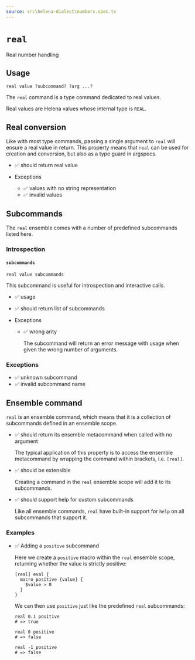 ```yaml
---
source: src\helena-dialect\numbers.spec.ts
---
```

# <a id="real"></a>`real`

Real number handling

## Usage

```lna
real value ?subcommand? ?arg ...?
```

The `real` command is a type command dedicated to real values.

Real values are Helena values whose internal type is `REAL`.


## <a id="real-real-conversion"></a>Real conversion

Like with most type commands, passing a single argument to `real`
will ensure a real value in return. This property means that `real`
can be used for creation and conversion, but also as a type guard in
argspecs.

- ✅ should return real value

- Exceptions

  - ✅ values with no string representation
  - ✅ invalid values

## <a id="real-subcommands"></a>Subcommands

The `real` ensemble comes with a number of predefined subcommands
listed here.


### <a id="real-subcommands-introspection"></a>Introspection


#### <a id="real-subcommands-introspection-subcommands"></a>`subcommands`

```lna
real value subcommands
```

This subcommand is useful for introspection and interactive
calls.

- ✅ usage
- ✅ should return list of subcommands

- Exceptions

  - ✅ wrong arity

    The subcommand will return an error message with usage when
    given the wrong number of arguments.


### <a id="real-subcommands-exceptions"></a>Exceptions

- ✅ unknown subcommand
- ✅ invalid subcommand name

## <a id="real-ensemble-command"></a>Ensemble command

`real` is an ensemble command, which means that it is a collection of
subcommands defined in an ensemble scope.

- ✅ should return its ensemble metacommand when called with no argument

  The typical application of this property is to access the ensemble
  metacommand by wrapping the command within brackets, i.e.
  `[real]`.

- ✅ should be extensible

  Creating a command in the `real` ensemble scope will add it to its
  subcommands.

- ✅ should support help for custom subcommands

  Like all ensemble commands, `real` have built-in support for `help`
  on all subcommands that support it.


### <a id="real-ensemble-command-examples"></a>Examples

- ✅ Adding a `positive` subcommand

  Here we create a `positive` macro within the `real` ensemble
  scope, returning whether the value is strictly positive:

  ```lna
  [real] eval {
    macro positive {value} {
      $value > 0
    }
  }
  ```

  We can then use `positive` just like the predefined `real`
  subcommands:

  ```lna
  real 0.1 positive
  # => true
  ```

  ```lna
  real 0 positive
  # => false
  ```

  ```lna
  real -1 positive
  # => false
  ```


